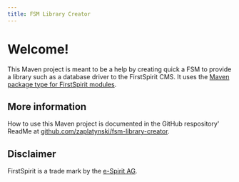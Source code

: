 ```yaml
---
title: FSM Library Creator
---
```


# Welcome!

This Maven project is meant to be a help by creating quick a FSM to provide a library such as a 
database driver to the FirstSpirit CMS. It uses the
[Maven package type for FirstSpirit modules](https://zaplatynski.github.io/fsm-packagetype/).

## More information

How to use this Maven project is documented in the GitHub respository' ReadMe
at [github.com/zaplatynski/fsm-library-creator](https://github.com/zaplatynski/fsm-library-creator). 

##  Disclaimer

FirstSpirit is a trade mark by the [e-Spirit AG](http://www.e-spirit.com/).
